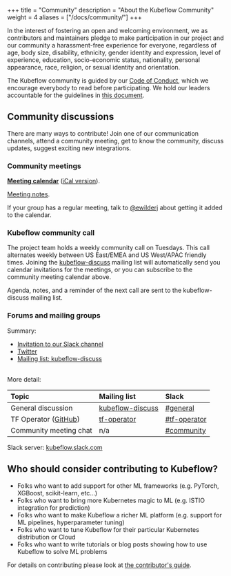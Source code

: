 +++
title = "Community"
description = "About the Kubeflow Community"
weight = 4
aliases = ["/docs/community/"]
+++

In the interest of fostering an open and welcoming environment, we as
contributors and maintainers pledge to make participation in our project and
our community a harassment-free experience for everyone, regardless of age, body
size, disability, ethnicity, gender identity and expression, level of
experience, education, socio-economic status, nationality, personal appearance,
race, religion, or sexual identity and orientation.

The Kubeflow community is guided by our [Code of
Conduct](https://github.com/kubeflow/community/blob/master/CODE_OF_CONDUCT.md),
which we encourage everybody to read before participating. We hold our leaders
accountable for the guidelines in
[this document](https://github.com/kubeflow/community/blob/master/INCLUSIVITY.md).

## Community discussions

There are many ways to contribute! Join one of our communication channels, 
attend a community meeting, get to know the community, discuss updates, suggest
exciting new integrations.

### Community meetings

[**Meeting calendar**](https://calendar.google.com/calendar/embed?src=kubeflow.org_7l5vnbn8suj2se10sen81d9428%40group.calendar.google.com&ctz=America%2FLos_Angeles) ([iCal version](https://calendar.google.com/calendar/ical/kubeflow.org_7l5vnbn8suj2se10sen81d9428%40group.calendar.google.com/public/basic.ics)).

[Meeting notes](http://bit.ly/kf-meeting-notes).

If your group has a regular meeting, talk to
[@ewilderj](https://github.com/ewilderj) about getting it added to the calendar.

### Kubeflow community call

The project team holds a weekly community call on Tuesdays. This call alternates
weekly between US East/EMEA and US West/APAC friendly times. Joining the
[kubeflow-discuss](https://groups.google.com/forum/#!forum/kubeflow-discuss)
mailing list will automatically send you calendar invitations for the meetings, or you can subscribe to the community meeting calendar above.

Agenda, notes, and a reminder of the next call are sent to the kubeflow-discuss
mailing list.

### Forums and mailing groups

Summary:

* [Invitation to our Slack channel](https://join.slack.com/t/kubeflow/shared_invite/enQtNDg5MTM4NTQyNjczLWUyZGI1ZmExZWExYWY4YzlkOWI4NjljNjJhZjhjMjEwNGFjNmVkNjg2NTg4M2I0ZTM5NDExZWI5YTIyMzVmNzM)
* [Twitter](http://twitter.com/kubeflow)
* [Mailing list: kubeflow-discuss](https://groups.google.com/forum/#!forum/kubeflow-discuss)

<br>
More detail:

| Topic                                                           | Mailing list                                                                      | Slack                                                                                             |
| :----                                                           | :------------                                                                     | :-------------                                                                                    |
| General discussion                                              | [kubeflow-discuss](https://groups.google.com/forum/#!forum/kubeflow-discuss)      | [#general](https://kubeflow.slack.com/messages/C7REE0EHK)                                         |
| TF Operator ([GitHub](https://github.com/kubeflow/tf-operator)) | [tf-operator](https://groups.google.com/a/kubeflow.org/forum/#!forum/tf-operator) | [#tf-operator](https://kubeflow.slack.com/messages/https://kubeflow.slack.com/messages/C985VJN9F) |
| Community meeting chat                                          | n/a                                                                               | [#community](https://kubeflow.slack.com/messages/C8Q0QJYNB)                                       |

Slack server: [kubeflow.slack.com](https://kubeflow.slack.com/)

## Who should consider contributing to Kubeflow?

* Folks who want to add support for other ML frameworks (e.g. PyTorch, XGBoost, scikit-learn, etc...)
* Folks who want to bring more Kubernetes magic to ML (e.g. ISTIO integration for prediction)
* Folks who want to make Kubeflow a richer ML platform (e.g. support for ML pipelines, hyperparameter tuning)
* Folks who want to tune Kubeflow for their particular Kubernetes distribution or Cloud
* Folks who want to write tutorials or blog posts showing how to use Kubeflow to solve ML problems

For details on contributing please look at [the contributor's guide](/docs/about/contributing/).
